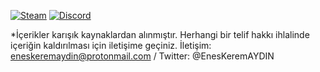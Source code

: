 [![Steam](https://img.shields.io/badge/donate-steam-blue?logo=Steam&style=flat-square)](https://steamcommunity.com/tradeoffer/new/?partner=434566573&token=g789u6Uv)
[![Discord](https://discord.com/api/guilds/817779288296128512/widget.png)](https://discord.gg/fJGtmKbuQB)

*İçerikler karışık kaynaklardan alınmıştır. Herhangi bir telif hakkı ihlalinde içeriğin kaldırılması için iletişime geçiniz. İletişim: eneskeremaydin@protonmail.com / Twitter: @EnesKeremAYDIN
